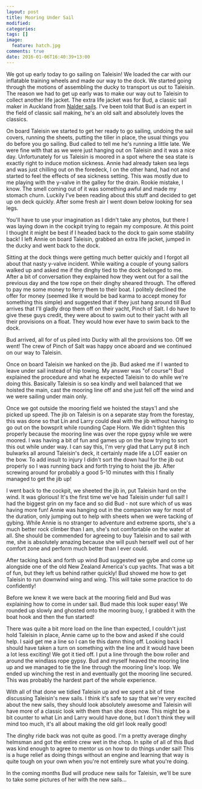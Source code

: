 ```yaml
---
layout: post
title: Mooring Under Sail
modified:
categories: 
tags: []
image: 
  feature: hatch.jpg
comments: true
date: 2016-01-06T16:40:39+13:00
---
```


We got  up early today  to go sailing  on Taleisin! We  loaded the car  with our
inflatable  training wheels  and made  our  way to  the dock.  We started  going
through the motions of assembling the ducky to transport us out to Taleisin. The
reason we  had to get up  early was to make  our way out to  Taleisin to collect
another life jacket. The extra life jacket  was for Bud, a classic sail maker in
Auckland from  [Nalder sails](http://www.naldersails.com).  I've been  told that
Bud is  an expert  in the field  of classic  sail making, he's  an old  salt and
absolutely loves the classics.
<!--more-->

On board Taleisin  we started to get  her ready to go sailing,  undoing the sail
covers, running the sheets, putting the tiller in place, the usual things you do
before you go sailing. Bud called to tell me he's running a little late. We were
fine with that  as we were just hanging  out on Taleisin and it was  a nice day.
Unfortunately for us Taleisin is moored in a spot where the sea state is exactly
right to induce motion  sickness. Annie had already taken sea  legs and was just
chilling out on the  foredeck, I on the other hand, had not  and started to feel
the effects of sea sickness setting. This  was mostly due to me playing with the
y-valve in the  galley for the drain.  Rookie mistake, I know.  The smell coming
out of  it was  something awful  and made  my stomach  churn. Luckily  I've been
reading about this stuff and decided to get up on deck quickly. After some fresh
air I went down below looking for sea legs.

You'll have to use your imagination as I didn't take any photos, but there I was
laying  down in  the cockpit  trying to  regain my  composure. At  this point  I
thought it  might be best if  I headed back to  the dock to gain  some stability
back! I left  Annie on board Taleisin,  grabbed an extra life  jacket, jumped in
the ducky and went back to the dock.

Sitting at  the dock things  were getting much better  quickly and I  forgot all
about  that nasty  y-valve incident.  While waiting  a couple  of young  sailors
walked up and  asked me if the dinghy  tied to the dock belonged to  me. After a
bit of conversation they explained how they went out for a sail the previous day
and the  tow rope on their  dinghy sheared through.  The offered to pay  me some
money to  ferry them  to their  boat. I  politely declined  the offer  for money
(seemed like it  would be bad karma  to accept money for  something this simple)
and suggested that  if they just hang  around till Bud arrives  that I'll gladly
drop them  off on  their yacht,  Pinch of  Salt. I  do have  to give  these guys
credit, they were about to swim out  to their yacht with all their provisions on
a float. They would how ever have to swim back to the dock.


Bud arrived, all for of us piled into  Ducky with all the provisions too. Off we
went! The crew  of Pinch of Salt was  happy once aboard and we  continued on our
way to Taleisin.

Once on board Taleisin  we hanked on the jib. Bud asked me  if I wanted to leave
under sail instead of  hip towing. My answer was "of  course"! Bud explained the
procedure and what he expected Taleisin  to do while we're doing this. Basically
Taleisin is so sea  kindly and well balanced that we hoisted  the main, cast the
mooring line off and  she just fell off the wind and we  were sailing under main
only.

Once we got outside  the mooring field we hoisted the stays'l  and she picked up
speed. The  jib on Taleisin is  on a separate  stay from the forestay,  this was
done so that Lin  and Larry could deal with the jib without  having to go out on
the bowsprit while  rounding Cape Horn. We didn't tighten  this properly because
the mooring line  was over the rope gypsy  while we were moored. I  was having a
bit of fun  and games up on the bow  trying to sort this out while  under way. I
can say this, I'm very glad that Larry put 8 inch bulwarks all around Taleisin's
deck, it certainly made life a LOT easier  on the bow. To add insult to injury I
didn't sort  the down haul for  the jib out properly  so I was running  back and
forth trying to  hoist the jib. After  screwing around for probably  a good 5-10
minutes with this I finally managed to get the jib up!

I went  back to the  cockpit, we sheeted  the jib in,  put Taleisin hard  on the
wind. It was glorious! It's the first time we've had Taleisin under full sail! I
had the biggest grin on my face and so did Bud - not sure which of us was having
more fun! Annie was  hanging out in the companion way for  most of the duration,
only jumping out to help with sheets when we were tacking of gybing. While Annie
is no stranger to adventure and extreme sports, she's a much better rock climber
than I am,  she's not comfortable on  the water at all. She  should be commended
for agreeing  to buy  Taleisin and to  sail with me,  she is  absolutely amazing
because she  will push  herself well out  of her comfort  zone and  perform much
better than I ever could.

After tacking back and forth up wind Bud suggested we gybe and come up alongside
one of the old New Zealand America's cup yachts. That was a bit of fun, but they
left us behind rather quickly! Bud showed me how to get Taleisin to run downwind
wing and wing. This will take some practice to do confidently!

Before we knew it  we were back at the mooring field and  Bud was explaining how
to come in under  sail. Bud made this look super easy! We  rounded up slowly and
ghosted onto the mooring buoy, I grabbed it  with the boat hook and then the fun
started!

There was quite a bit more load on  the line than expected, I couldn't just hold
Taleisin in place, Annie came up to the  bow and asked if she could help. I said
get me a line so I can tie this damn thing off. Looking back I should have taken
a turn on something with the line and it would have been a lot less exciting! We
got it  tied off. I put  a line through the  bow roller and around  the windlass
rope gypsy. Bud and myself heaved the mooring  line up and we managed to tie the
line through  the mooring  line's loop.  We ended  up winching  the rest  in and
eventually got the  mooring line secured. This was probably  the hardest part of
the whole experience.

With  all of  that  done we  tidied  Taleisin up  and  we spent  a  bit of  time
discussing  Taleisin's new  sails. I  think  it's safe  to say  that we're  very
excited about  the new sails, they  should look absolutely awesome  and Taleisin
will have more  of a classic look with  them than she does now. This  might be a
bit counter to what  Lin and Larry would have done, but I  don't think they will
mind too much, it's all about making the old girl look really good!

The dinghy ride back was not quite as good. I'm a pretty average dinghy helmsman
and got the  entire crew wet in the chop.  In spite of all of this  Bud was kind
enough to  agree to mentor  us on how  to do things under  sail! This is  a huge
relief as doing things without an engine and learning that way is quite tough on
your own when you're not entirely sure what you're doing.

In the coming months  Bud will produce new sails for Taleisin,  we'll be sure to
take some pictures of her with the new sails...
